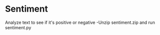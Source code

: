 # Sentiment
Analyze text to see if it's positive or negative
-Unzip sentiment.zip and run sentiment.py
